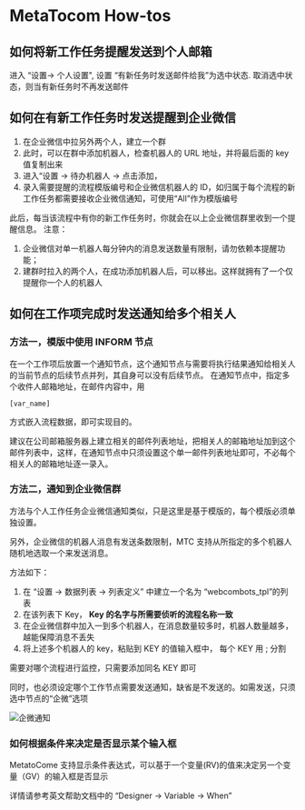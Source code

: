 # MetaTocom How-tos

## 如何将新工作任务提醒发送到个人邮箱

进入 “设置-> 个人设置", 设置 “有新任务时发送邮件给我”为选中状态.
取消选中状态，则当有新任务时不再发送邮件

## 如何在有新工作任务时发送提醒到企业微信

1. 在企业微信中拉另外两个人，建立一个群
2. 此时，可以在群中添加机器人，检查机器人的 URL 地址，并将最后面的 key 值复制出来
3. 进入“设置 -> 待办机器人 -> 点击添加，
4. 录入需要提醒的流程模版编号和企业微信机器人的 ID，如归属于每个流程的新工作任务都需要接收企业微信通知，可使用“All”作为模版编号

此后，每当该流程中有你的新工作任务时，你就会在以上企业微信群里收到一个提醒信息。
注意：

1. 企业微信对单一机器人每分钟内的消息发送数量有限制，请勿依赖本提醒功能；
2. 建群时拉入的两个人，在成功添加机器人后，可以移出。这样就拥有了一个仅提醒你一个人的机器人

## 如何在工作项完成时发送通知给多个相关人

### 方法一，模版中使用 INFORM 节点

在一个工作项后放置一个通知节点，这个通知节点与需要将执行结果通知给相关人的当前节点的后续节点并列，其自身可以没有后续节点。
在通知节点中，指定多个收件人邮箱地址，在邮件内容中，用

```
[var_name]
```

方式嵌入流程数据，即可实现目的。

建议在公司邮箱服务器上建立相关的邮件列表地址，把相关人的邮箱地址加到这个邮件列表中，这样，在通知节点中只须设置这个单一邮件列表地址即可，不必每个相关人的邮箱地址逐一录入。

### 方法二，通知到企业微信群

方法与个人工作任务企业微信通知类似，只是这里是基于模版的，每个模版必须单独设置。

另外，企业微信的机器人消息有发送条数限制，MTC 支持从所指定的多个机器人随机地选取一个来发送消息。

方法如下：

1. 在 “设置 -> 数据列表 -> 列表定义” 中建立一个名为 “webcombots_tpl”的列表
2. 在该列表下 Key， **Key 的名字与所需要侦听的流程名称一致**
3. 在企业微信群中加入一到多个机器人，在消息数量较多时，机器人数量越多，越能保障消息不丢失
4. 将上述多个机器人的 key，粘贴到 KEY 的值输入框中， 每个 KEY 用 ; 分割

需要对哪个流程进行监控，只需要添加同名 KEY 即可

同时，也必须设定哪个工作节点需要发送通知，缺省是不发送的。如需发送，只须选中节点的“企微”选项

![企微通知](https://cdn.jsdelivr.net/gh/cnshsliu/static.xhw.mtc/img/doc/wechatbot_work.png)

### 如何根据条件来决定是否显示某个输入框

MetatoCome 支持显示条件表达式，可以基于一个变量(RV)的值来决定另一个变量（GV）的输入框是否显示

详情请参考英文帮助文档中的 “Designer -> Variable -> When”
